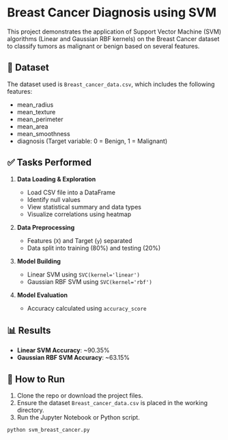 # Breast Cancer Diagnosis using SVM

This project demonstrates the application of Support Vector Machine (SVM) algorithms (Linear and Gaussian RBF kernels) on the Breast Cancer dataset to classify tumors as malignant or benign based on several features.

## 📁 Dataset

The dataset used is `Breast_cancer_data.csv`, which includes the following features:

- mean_radius
- mean_texture
- mean_perimeter
- mean_area
- mean_smoothness
- diagnosis (Target variable: 0 = Benign, 1 = Malignant)

## ✅ Tasks Performed

1. **Data Loading & Exploration**
   - Load CSV file into a DataFrame
   - Identify null values
   - View statistical summary and data types
   - Visualize correlations using heatmap

2. **Data Preprocessing**
   - Features (`X`) and Target (`y`) separated
   - Data split into training (80%) and testing (20%)

3. **Model Building**
   - Linear SVM using `SVC(kernel='linear')`
   - Gaussian RBF SVM using `SVC(kernel='rbf')`

4. **Model Evaluation**
   - Accuracy calculated using `accuracy_score`

## 📊 Results

- **Linear SVM Accuracy**: ~90.35%
- **Gaussian RBF SVM Accuracy**: ~63.15%

## 🚀 How to Run

1. Clone the repo or download the project files.
2. Ensure the dataset `Breast_cancer_data.csv` is placed in the working directory.
3. Run the Jupyter Notebook or Python script.

```bash
python svm_breast_cancer.py
